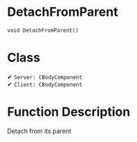 # DetachFromParent
```
void DetachFromParent()
```
# Class
✔ `Server: CBodyComponent`  
✔ `Client: CBodyComponent`  

# Function Description
Detach from its parent
